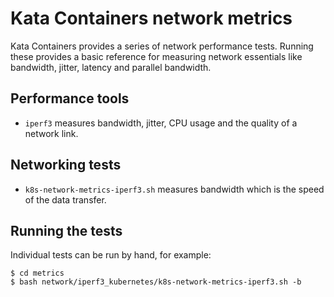 # Kata Containers network metrics

Kata Containers provides a series of network performance tests. Running these provides a basic reference for measuring network essentials like 
bandwidth, jitter, latency and parallel bandwidth.

## Performance tools

- `iperf3` measures bandwidth, jitter, CPU usage and the quality of a network link.

## Networking tests

- `k8s-network-metrics-iperf3.sh` measures bandwidth which is the speed of the data transfer.

## Running the tests

Individual tests can be run by hand, for example:

``` 
$ cd metrics
$ bash network/iperf3_kubernetes/k8s-network-metrics-iperf3.sh -b
```

